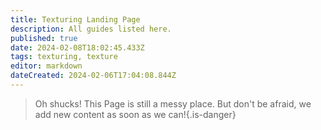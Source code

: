 ```yaml
---
title: Texturing Landing Page
description: All guides listed here.
published: true
date: 2024-02-08T18:02:45.433Z
tags: texturing, texture
editor: markdown
dateCreated: 2024-02-06T17:04:08.844Z
---
```


>Oh shucks!
This Page is still a messy place. But don't be afraid, we add new content as soon as we can!{.is-danger}
